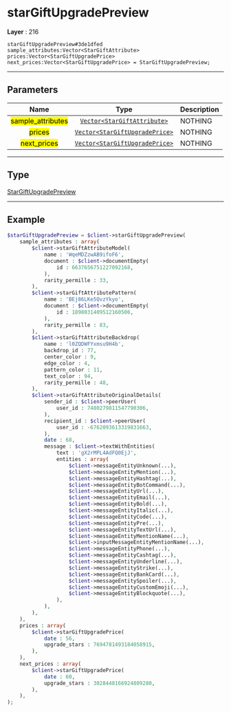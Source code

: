 # starGiftUpgradePreview

**Layer** : 216

```tl
starGiftUpgradePreview#3de1dfed sample_attributes:Vector<StarGiftAttribute> prices:Vector<StarGiftUpgradePrice> next_prices:Vector<StarGiftUpgradePrice> = StarGiftUpgradePreview;
```

---

## Parameters

| Name | Type | Description |
| :---: | :---: | :--- |
| <mark>sample_attributes</mark> | [`Vector<StarGiftAttribute>`](type/StarGiftAttribute) | NOTHING |
| <mark>prices</mark> | [`Vector<StarGiftUpgradePrice>`](type/StarGiftUpgradePrice) | NOTHING |
| <mark>next_prices</mark> | [`Vector<StarGiftUpgradePrice>`](type/StarGiftUpgradePrice) | NOTHING |

---

## Type

[StarGiftUpgradePreview](type/StarGiftUpgradePreview)

---

## Example

```php
$starGiftUpgradePreview = $client->starGiftUpgradePreview(
	sample_attributes : array(
		$client->starGiftAttributeModel(
			name : 'WqeMDZzwAB9ifoF6',
			document : $client->documentEmpty(
				id : 6637656751227092168,
			),
			rarity_permille : 33,
		),
		$client->starGiftAttributePattern(
			name : 'BEj86LKe5QvzYkyo',
			document : $client->documentEmpty(
				id : 1898031409512160506,
			),
			rarity_permille : 83,
		),
		$client->starGiftAttributeBackdrop(
			name : 'l0ZQDWFYxmsu9H4b',
			backdrop_id : 77,
			center_color : 9,
			edge_color : 4,
			pattern_color : 11,
			text_color : 94,
			rarity_permille : 48,
		),
		$client->starGiftAttributeOriginalDetails(
			sender_id : $client->peerUser(
				user_id : 7480279811547790306,
			),
			recipient_id : $client->peerUser(
				user_id : -6762093613319831663,
			),
			date : 68,
			message : $client->textWithEntities(
				text : 'gX2rMPL4AdFQ0EjJ',
				entities : array(
					$client->messageEntityUnknown(...),
					$client->messageEntityMention(...),
					$client->messageEntityHashtag(...),
					$client->messageEntityBotCommand(...),
					$client->messageEntityUrl(...),
					$client->messageEntityEmail(...),
					$client->messageEntityBold(...),
					$client->messageEntityItalic(...),
					$client->messageEntityCode(...),
					$client->messageEntityPre(...),
					$client->messageEntityTextUrl(...),
					$client->messageEntityMentionName(...),
					$client->inputMessageEntityMentionName(...),
					$client->messageEntityPhone(...),
					$client->messageEntityCashtag(...),
					$client->messageEntityUnderline(...),
					$client->messageEntityStrike(...),
					$client->messageEntityBankCard(...),
					$client->messageEntitySpoiler(...),
					$client->messageEntityCustomEmoji(...),
					$client->messageEntityBlockquote(...),
				),
			),
		),
	),
	prices : array(
		$client->starGiftUpgradePrice(
			date : 56,
			upgrade_stars : 7694781493184058915,
		),
	),
	next_prices : array(
		$client->starGiftUpgradePrice(
			date : 60,
			upgrade_stars : 3028448166924809280,
		),
	),
);
```
